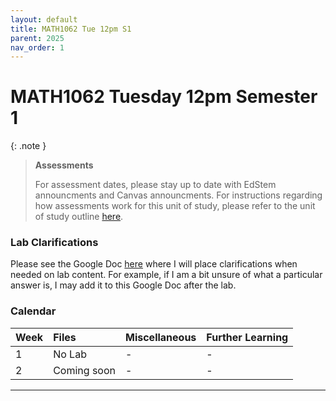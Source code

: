 ```yaml
---
layout: default
title: MATH1062 Tue 12pm S1
parent: 2025
nav_order: 1
---
```


# MATH1062 Tuesday 12pm Semester 1

{: .note }
>**Assessments**
>
> For assessment dates, please stay up to date with EdStem announcments and Canvas announcments. For instructions regarding how assessments work for this unit of study, please refer to the unit of study outline [here](https://www.sydney.edu.au/units/MATH1062/2025-S1C-ND-CC).

### Lab Clarifications

Please see the Google Doc [here](https://docs.google.com/document/d/1DIRwpYW_Vb5_NOzz3a6VVBduekBLo4gaNGXOyaKoBO8/edit?usp=sharing) where I will place clarifications when needed on lab content. For example, if I am a bit unsure of what a particular answer is, I may add it to this Google Doc after the lab.

### Calendar

Week | Files | Miscellaneous | Further Learning |
:---|:---|:---|:---|
1 | No Lab | - | - |
2 | Coming soon | - | - |

----
